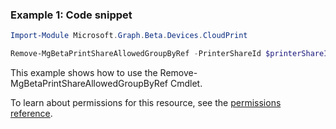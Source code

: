 ### Example 1: Code snippet

```powershellImport-Module Microsoft.Graph.Beta.Devices.CloudPrint

Remove-MgBetaPrintShareAllowedGroupByRef -PrinterShareId $printerShareId -GroupId $groupId
```
This example shows how to use the Remove-MgBetaPrintShareAllowedGroupByRef Cmdlet.
To learn about permissions for this resource, see the [permissions reference](/graph/permissions-reference).

